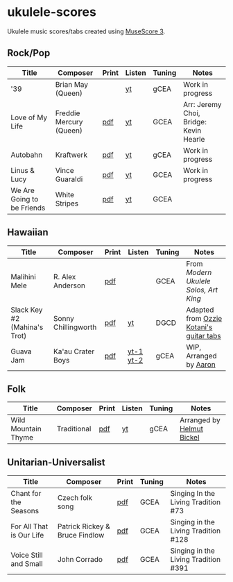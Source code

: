 # ukulele-scores

Ukulele music scores/tabs created using [MuseScore 3](https://musescore.org).

## Rock/Pop

| Title | Composer | Print | Listen | Tuning | Notes |
| ----- | -------- | ----- | ------ | ------ | ----- |
| '39 | Brian May (Queen) |  | [yt](https://www.youtube.com/watch?v=62FZJT7JC60) | gCEA | Work in progress |
| Love of My Life | Freddie Mercury (Queen) | [pdf](pdf/queen_love-of-my-life.pdf) | [yt](https://www.youtube.com/watch?v=wRKz1-cnDCM) | GCEA | Arr: Jeremy Choi, Bridge: Kevin Hearle |
| Autobahn | Kraftwerk | [pdf](pdf/kraftwerk-autobahn.pdf) | [yt](https://www.youtube.com/watch?v=hddaUYW2dko) | gCEA | Work in progress |
| Linus & Lucy | Vince Guaraldi | [pdf](pdf/linus-and-lucy-uke.pdf) | [yt](https://youtu.be/Y88OOIEveM4) | GCEA | Work in progress |
| We Are Going to be Friends | White Stripes | [pdf](pdf/we-are-going-to-be-friends.pdf) | [yt](https://youtu.be/CdYpv87ycgw) | GCEA | |

## Hawaiian

| Title | Composer | Print | Listen | Tuning | Notes |
| ----- | -------- | ----- | ------ | ------ | ----- |
| Malihini Mele | R. Alex Anderson | [pdf](pdf/anderson_malihini-mele.pdf) | | GCEA | From _Modern Ukulele Solos, Art King_ |
| Slack Key #2 (Mahina's Trot) | Sonny Chillingworth | [pdf](pdf/chillingworth-slack-key-#2.pdf) | [yt](https://youtu.be/aumrfY4ppWI) | DGCD | Adapted from [Ozzie Kotani's guitar tabs](https://ozziekotani.com/slack-key-tablature/) |
| Guava Jam | Ka'au Crater Boys | [pdf](pdf/guava-jam.pdf) | [yt-1](https://youtu.be/ue_UwwCVGhw) [yt-2](https://youtu.be/l54XsNm0vok) | gCEA | WIP, Arranged by [Aaron](https://www.hawaiimusicschool.com/)

## Folk

| Title | Composer | Print | Listen | Tuning | Notes |
| ----- | -------- | ----- | ------ | ------ | ----- |
| Wild Mountain Thyme | Traditional | [pdf](pdf/wild-mountain-thyme.pdf) | [yt](https://youtu.be/RXyDQudbHcs) | gCEA | Arranged by [Helmut Bickel](https://www.youtube.com/user/helmutbickel) |

## Unitarian-Universalist

| Title | Composer | Print | Tuning | Notes |
| ----- | -------- | ----- | ------ | ----- |
| Chant for the Seasons | Czech folk song | [pdf](pdf/chant-for-the-seasons.pdf) | GCEA | Singing In the Living Tradition  #73 |
| For All That is Our Life | Patrick Rickey & Bruce Findlow | [pdf](pdf/for-all-that-is-our-life.pdf) | GCEA | Singing in the Living Tradition #128 |
| Voice Still and Small | John Corrado | [pdf](pdf/voice-still-and-small.pdf) | GCEA | Singing in the Living Tradition #391 |
